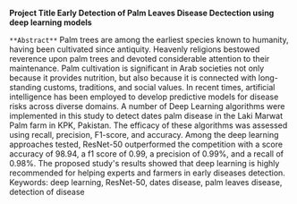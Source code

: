 **Project Title Early Detection of Palm Leaves Disease Dectection using deep learning models** 


`**Abstract**`
Palm trees are among the earliest species known to humanity, having been cultivated since 
antiquity. Heavenly religions bestowed reverence upon palm trees and devoted considerable 
attention to their maintenance. Palm cultivation is significant in Arab societies not only 
because it provides nutrition, but also because it is connected with long-standing customs, 
traditions, and social values. In recent times, artificial intelligence has been employed to 
develop predictive models for disease risks across diverse domains. A number of Deep 
Learning algorithms were implemented in this study to detect dates palm disease in the Laki 
Marwat Palm farm in KPK, Pakistan. The efficacy of these algorithms was assessed using 
recall, precision, F1-score, and accuracy. Among the deep learning approaches tested, 
ResNet-50 outperformed the competition with a score accuracy of 98.94, a f1 score of 0.99, a 
precision of 0.99%, and a recall of 0.98%. The proposed study's results showed that deep 
learning is highly recommended for helping experts and farmers in early diseases detection. 
Keywords: deep learning, ResNet-50, dates disease, palm leaves disease, detection of disease



